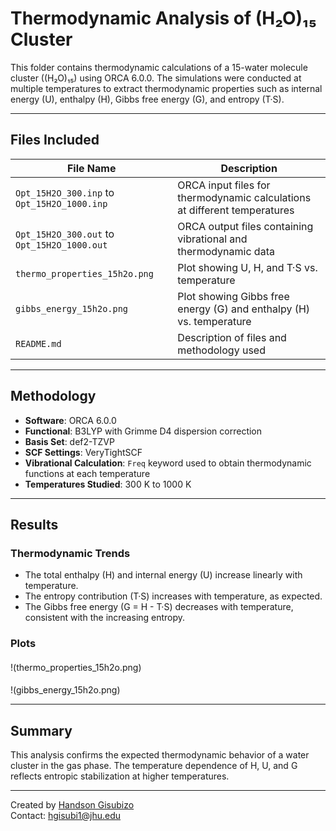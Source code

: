 # Thermodynamic Analysis of (H₂O)₁₅ Cluster

This folder contains thermodynamic calculations of a 15-water molecule cluster ((H₂O)₁₅) using ORCA 6.0.0. The simulations were conducted at multiple temperatures to extract thermodynamic properties such as internal energy (U), enthalpy (H), Gibbs free energy (G), and entropy (T·S).

---

## Files Included

| File Name                    | Description |
|-----------------------------|-------------|
| `Opt_15H2O_300.inp` to `Opt_15H2O_1000.inp` | ORCA input files for thermodynamic calculations at different temperatures |
| `Opt_15H2O_300.out` to `Opt_15H2O_1000.out` | ORCA output files containing vibrational and thermodynamic data |
| `thermo_properties_15h2o.png` | Plot showing U, H, and T·S vs. temperature |
| `gibbs_energy_15h2o.png`     | Plot showing Gibbs free energy (G) and enthalpy (H) vs. temperature |
| `README.md`                  | Description of files and methodology used |

---

## Methodology

- **Software**: ORCA 6.0.0
- **Functional**: B3LYP with Grimme D4 dispersion correction
- **Basis Set**: def2-TZVP
- **SCF Settings**: VeryTightSCF
- **Vibrational Calculation**: `Freq` keyword used to obtain thermodynamic functions at each temperature
- **Temperatures Studied**: 300 K to 1000 K

---

## Results

### Thermodynamic Trends

- The total enthalpy (H) and internal energy (U) increase linearly with temperature.
- The entropy contribution (T·S) increases with temperature, as expected.
- The Gibbs free energy (G = H - T·S) decreases with temperature, consistent with the increasing entropy.

### Plots

#### 
!(thermo_properties_15h2o.png)

#### 

!(gibbs_energy_15h2o.png)

---

## Summary

This analysis confirms the expected thermodynamic behavior of a water cluster in the gas phase. The temperature dependence of H, U, and G reflects entropic stabilization at higher temperatures. 

---

Created by [Handson Gisubizo](https://github.com/handsongisubizo)  
Contact: hgisubi1@jhu.edu
